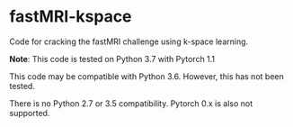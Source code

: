 # fastMRI-kspace
Code for cracking the fastMRI challenge using k-space learning.



**Note**: This code is tested on Python 3.7 with Pytorch 1.1  

This code may be compatible with Python 3.6. However, this has not been tested.
  
There is no Python 2.7 or 3.5 compatibility. Pytorch 0.x is also not supported.
